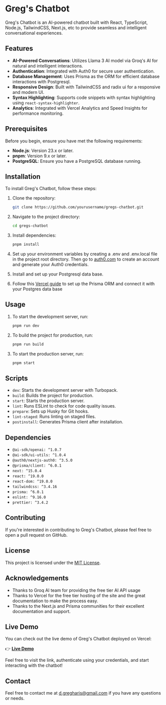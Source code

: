 # Greg's Chatbot

Greg's Chatbot is an AI-powered chatbot built with React, TypeScript, Node.js, TailwindCSS, Next.js, etc to provide seamless and intelligent conversational experiences.

## Features

- **AI-Powered Conversations**: Utilizes Llama 3 AI model via Groq's AI for natural and intelligent interactions.
- **Authentication**: Integrated with Auth0 for secure user authentication.
- **Database Management**: Uses Prisma as the ORM for efficient database interactions with Postgresql.
- **Responsive Design**: Built with TailwindCSS and radix ui for a responsive and modern UI.
- **Syntax Highlighting**: Supports code snippets with syntax highlighting using `react-syntax-highlighter`.
- **Analytics**: Integrated with Vercel Analytics and Speed Insights for performance monitoring.

## Prerequisites

Before you begin, ensure you have met the following requirements:

- **Node.js**: Version 23.x or later.
- **pnpm**: Version 9.x or later.
- **PostgreSQL**: Ensure you have a PostgreSQL database running.

## Installation

To install Greg's Chatbot, follow these steps:

1. Clone the repository:

   ```bash
   git clone https://github.com/yourusername/gregs-chatbot.git
   ```

2. Navigate to the project directory:

   ```bash
   cd gregs-chatbot
   ```

3. Install dependencies:

   ```bash
   pnpm install
   ```

4. Set up your environment variables by creating a .env and .env.local file in the project root directory. Then go to [auth0.com](https://autho.com) to create an account and generate your Auth0 credentials.

5. Install and set up your Postgresql data base.

6. Follow this [Vercel guide](https://vercel.com/guides/nextjs-prisma-postgres) to set up the Prisma ORM and connect it with your Postgres data base

## Usage

1. To start the development server, run:

   ```bash
   pnpm run dev
   ```

2. To build the project for production, run:

   ```bash
   pnpm run build
   ```

3. To start the production server, run:

   ```bash
   pnpm start
   ```

## Scripts

- `dev`: Starts the development server with Turbopack.
- `build`: Builds the project for production.
- `start`: Starts the production server.
- `lint`: Runs ESLint to check for code quality issues.
- `prepare`: Sets up Husky for Git hooks.
- `lint-staged`: Runs linting on staged files.
- `postinstall`: Generates Prisma client after installation.

## Dependencies

- `@ai-sdk/openai: ^1.0.7`
- `@ai-sdk/ui-utils: ^1.0.4`
- `@auth0/nextjs-auth0: ^3.5.0`
- `@prisma/client: ^6.0.1`
- `next: ^15.0.4`
- `react: ^19.0.0`
- `react-dom: ^19.0.0`
- `tailwindcss: ^3.4.16`
- `prisma: ^6.0.1`
- `eslint: ^9.16.0`
- `prettier: ^3.4.2`


## Contributing

If you're interested in contributing to Greg's Chatbot, please feel free to open a pull request on GitHub.

## License

This project is licensed under the [MIT License](LICENSE.md).

## Acknowledgements

- Thanks to Groq AI team for providing the free tier AI API usage
- Thanks to Vercel for the free tier hosting of the site and the great documentation to make the process easy.
- Thanks to the Next.js and Prisma communities for their excellent documentation and support.

## Live Demo

You can check out the live demo of Greg's Chatbot deployed on Vercel:

👉 **[Live Demo](https://gregchatbot.vercel.app)**

Feel free to visit the link, authenticate using your credentials, and start interacting with the chatbot!

## Contact

Feel free to contact me at <d.gregharis@gmail.com> if you have any questions or needs.
